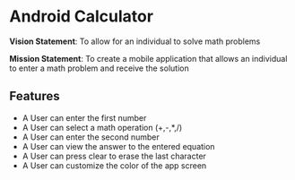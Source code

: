 # Android Calculator 

**Vision Statement**: To allow for an individual to solve math problems

**Mission Statement**: To create a mobile application that allows an individual to enter a math problem and receive the solution


**Features**
----------------
- A User can enter the first number
- A User can select a math operation (+,-,*,/)
- A User can enter the second number
- A User can view the answer to the entered equation
- A User can press clear to erase the last character
- A User can customize the color of the app screen


